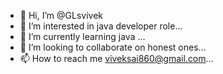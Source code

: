 - 👋 Hi, I’m @GLsvivek
- 👀 I’m interested in java developer role...
- 🌱 I’m currently learning java ...
- 💞️ I’m looking to collaborate on honest ones...
- 📫 How to reach me viveksai860@gmail.com...

<!---
GLsvivek/GLsvivek is a ✨ special ✨ repository because its `README.md` (this file) appears on your GitHub profile.
You can click the Preview link to take a look at your changes.
--->
